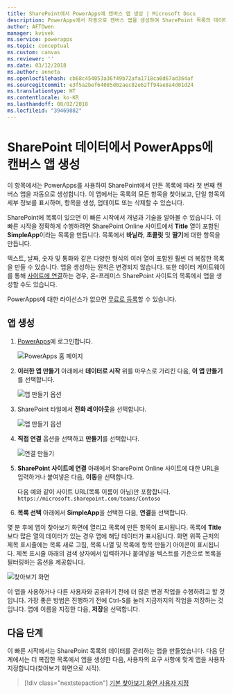 ```yaml
---
title: SharePoint에서 PowerApps에 캔버스 앱 생성 | Microsoft Docs
description: PowerApps에서 자동으로 캔버스 앱을 생성하여 SharePoint 목록의 데이터를 관리합니다.
author: AFTOwen
manager: kvivek
ms.service: powerapps
ms.topic: conceptual
ms.custom: canvas
ms.reviewer: ''
ms.date: 03/12/2018
ms.author: anneta
ms.openlocfilehash: cb68c454053a36f49b72afa1718ca0d67ad364af
ms.sourcegitcommit: e3f5a2bef64085d02aec82e62ff94ae8a4d01d24
ms.translationtype: HT
ms.contentlocale: ko-KR
ms.lasthandoff: 08/02/2018
ms.locfileid: "39469882"
---
```

# <a name="generate-a-canvas-app-in-powerapps-from-sharepoint-data"></a>SharePoint 데이터에서 PowerApps에 캔버스 앱 생성

이 항목에서는 PowerApps를 사용하여 SharePoint에서 만든 목록에 따라 첫 번째 캔버스 앱을 자동으로 생성합니다. 이 앱에서는 목록의 모든 항목을 찾아보고, 단일 항목의 세부 정보를 표시하며, 항목을 생성, 업데이트 또는 삭제할 수 있습니다.

SharePoint에 목록이 있으면 이 빠른 시작에서 개념과 기술을 알아볼 수 있습니다. 이 빠른 시작을 정확하게 수행하려면 SharePoint Online 사이트에서 **Title** 열이 포함된 **SimpleApp**이라는 목록을 만듭니다. 목록에서 **바닐라**, **초콜릿** 및 **딸기**에 대한 항목을 만듭니다.

텍스트, 날짜, 숫자 및 통화와 같은 다양한 형식의 여러 열이 포함된 훨씬 더 복잡한 목록을 만들 수 있습니다. 앱을 생성하는 원칙은 변경되지 않습니다. 또한 데이터 게이트웨이를 통해 [사이트에 연결](connect-to-sharepoint.md)하는 경우, 온-프레미스 SharePoint 사이트의 목록에서 앱을 생성할 수도 있습니다.

PowerApps에 대한 라이선스가 없으면 [무료로 등록](../signup-for-powerapps.md)할 수 있습니다.

## <a name="generate-an-app"></a>앱 생성
1. [PowerApps](https://web.powerapps.com?utm_source=padocs&utm_medium=linkinadoc&utm_campaign=referralsfromdoc)에 로그인합니다.

    ![PowerApps 홈 페이지](./media/app-from-sharepoint/sign-in.png)

1. **이러한 앱 만들기** 아래에서 **데이터로 시작** 위를 마우스로 가리킨 다음, **이 앱 만들기**를 선택합니다.

    ![앱 만들기 옵션](./media/app-from-sharepoint/make-this-app.png)

1. SharePoint 타일에서 **전화 레이아웃**을 선택합니다.

    ![앱 만들기 옵션](./media/app-from-sharepoint/sharepoint-tile.png)

1. **직접 연결** 옵션을 선택하고 **만들기**를 선택합니다.

    ![연결 만들기](./media/app-from-sharepoint/create-connection.png)

1. **SharePoint 사이트에 연결** 아래에서 SharePoint Online 사이트에 대한 URL을 입력하거나 붙여넣은 다음, **이동**을 선택합니다.

    다음 예와 같이 사이트 URL(목록 이름이 아님)만 포함합니다.<br>`https://microsoft.sharepoint.com/teams/Contoso`

1. **목록 선택** 아래에서 **SimpleApp**을 선택한 다음, **연결**을 선택합니다.

몇 분 후에 앱이 찾아보기 화면에 열리고 목록에 만든 항목이 표시됩니다. 목록에 **Title**보다 많은 열의 데이터가 있는 경우 앱에 해당 데이터가 표시됩니다. 화면 위쪽 근처의 제목 표시줄에는 목록 새로 고침, 목록 나열 및 목록에 항목 만들기 아이콘이 표시됩니다. 제목 표시줄 아래의 검색 상자에서 입력하거나 붙여넣을 텍스트를 기준으로 목록을 필터링하는 옵션을 제공합니다. 

![찾아보기 화면](./media/app-from-sharepoint/browse-screen.png)

이 앱을 사용하거나 다른 사용자와 공유하기 전에 더 많은 변경 작업을 수행하려고 할 것입니다. 가장 좋은 방법은 진행하기 전에 Ctrl-S를 눌러 지금까지의 작업을 저장하는 것입니다. 앱에 이름을 지정한 다음, **저장**을 선택합니다.

## <a name="next-steps"></a>다음 단계
이 빠른 시작에서는 SharePoint 목록의 데이터를 관리하는 앱을 만들었습니다. 다음 단계에서는 더 복잡한 목록에서 앱을 생성한 다음, 사용자의 요구 사항에 맞게 앱을 사용자 지정합니다(찾아보기 화면으로 시작).

> [!div class="nextstepaction"]
> [기본 찾아보기 화면 사용자 지정](customize-layout-sharepoint.md)